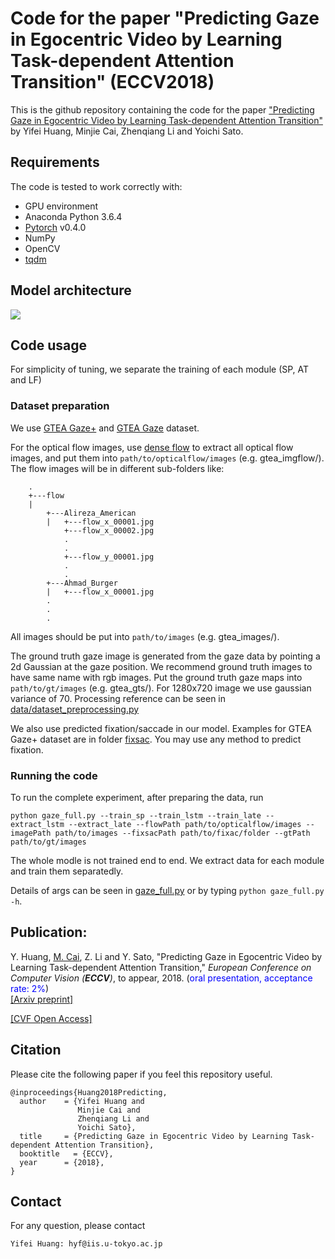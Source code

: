 # Code for the paper "Predicting Gaze in Egocentric Video by Learning Task-dependent Attention Transition" (ECCV2018)

This is the github repository containing the code for the paper ["Predicting Gaze in Egocentric Video by Learning Task-dependent Attention Transition"](https://arxiv.org/pdf/1803.09125) by Yifei Huang, Minjie Cai, Zhenqiang Li and Yoichi Sato.

## Requirements
The code is tested to work correctly with:

- GPU environment
- Anaconda Python 3.6.4
- [Pytorch](https://pytorch.org/) v0.4.0
- NumPy
- OpenCV
- [tqdm](https://github.com/tqdm/tqdm)

## Model architecture
<img src="https://hyf015.github.io/static/img/ECCV2018_architecture.jpg">

## Code usage
For simplicity of tuning, we separate the training of each module (SP, AT and LF)
### Dataset preparation
We use [GTEA Gaze+](http://ai.stanford.edu/~alireza/GTEA_Gaze_Website/GTEA_Gaze+.html) and [GTEA Gaze](http://ai.stanford.edu/~alireza/GTEA_Gaze_Website/GTEA_Gaze.html) dataset.

For the optical flow images, use [dense flow](https://github.com/yjxiong/dense_flow) to extract all optical flow images, and put them into `path/to/opticalflow/images` (e.g. gtea_imgflow/). The flow images will be in different sub-folders like:
```
    .
    +---flow
    |
        +---Alireza_American
        |   +---flow_x_00001.jpg
            +---flow_x_00002.jpg
            .
            .
            +---flow_y_00001.jpg
            .
            .
        +---Ahmad_Burger
        |   +---flow_x_00001.jpg
        .
        .
        .
```

All images should be put into `path/to/images` (e.g. gtea_images/).

The ground truth gaze image is generated from the gaze data by pointing a 2d Gaussian at the gaze position. We recommend ground truth images to have same name with rgb images. Put the ground truth gaze maps into `path/to/gt/images` (e.g. gtea_gts/). For 1280x720 image we use gaussian variance of 70. Processing reference can be seen in [data/dataset_preprocessing.py](data/dataset_preprocessing.py)

We also use predicted fixation/saccade in our model. Examples for GTEA Gaze+ dataset are in folder [fixsac](fixsac/). You may use any method to predict fixation.

### Running the code
To run the complete experiment, after preparing the data, run
```
python gaze_full.py --train_sp --train_lstm --train_late --extract_lstm --extract_late --flowPath path/to/opticalflow/images --imagePath path/to/images --fixsacPath path/to/fixac/folder --gtPath path/to/gt/images
```
The whole modle is not trained end to end. We extract data for each module and train them separatedly.

Details of args can be seen in [gaze_full.py](gaze_full.py) or by typing ``python gaze_full.py -h``.

## Publication:
Y. Huang, <u>M. Cai</u>, Z. Li and Y. Sato, &quot;Predicting Gaze in Egocentric Video by Learning Task-dependent Attention Transition,&quot; <i>European Conference on Computer Vision (**ECCV**)</i>, to appear, 2018. (<font color="blue">oral presentation, acceptance rate: 2%</font>)  
[[Arxiv preprint]](https://arxiv.org/pdf/1803.09125)

[[CVF Open Access]](http://openaccess.thecvf.com/content_ECCV_2018/papers/Huang_Predicting_Gaze_in_ECCV_2018_paper.pdf)

## Citation
Please cite the following paper if you feel this repository useful.
```
@inproceedings{Huang2018Predicting,
  author    = {Yifei Huang and
               Minjie Cai and
               Zhenqiang Li and
               Yoichi Sato},
  title     = {Predicting Gaze in Egocentric Video by Learning Task-dependent Attention Transition},
  booktitle   = {ECCV},
  year      = {2018},
}
```

## Contact
For any question, please contact
```
Yifei Huang: hyf@iis.u-tokyo.ac.jp
```
